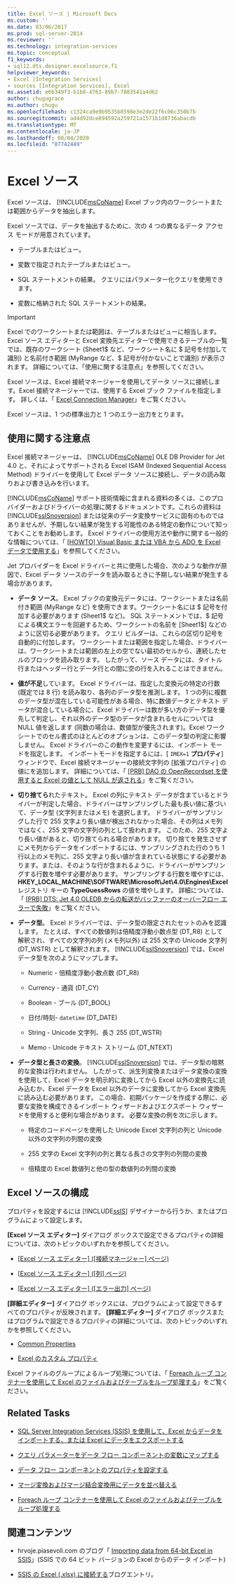 ```yaml
---
title: Excel ソース | Microsoft Docs
ms.custom: ''
ms.date: 03/06/2017
ms.prod: sql-server-2014
ms.reviewer: ''
ms.technology: integration-services
ms.topic: conceptual
f1_keywords:
- sql12.dts.designer.excelsource.f1
helpviewer_keywords:
- Excel [Integration Services]
- sources [Integration Services], Excel
ms.assetid: e66349f3-b1b8-4763-89b7-7803541a4d62
author: chugugrace
ms.author: chugu
ms.openlocfilehash: c1324ca9e9b9535b8598e3e2de22f6c06c350b7b
ms.sourcegitcommit: ad4d92dce894592a259721a1571b1d8736abacdb
ms.translationtype: MT
ms.contentlocale: ja-JP
ms.lasthandoff: 08/04/2020
ms.locfileid: "87742449"
---
```

# <a name="excel-source"></a>Excel ソース
  Excel ソースは、 [!INCLUDE[msCoName](../../includes/msconame-md.md)] Excel ブック内のワークシートまたは範囲からデータを抽出します。  
  
 Excel ソースでは、データを抽出するために、次の 4 つの異なるデータ アクセス モードが用意されています。  
  
-   テーブルまたはビュー。  
  
-   変数で指定されたテーブルまたはビュー。  
  
-   SQL ステートメントの結果。 クエリにはパラメーター化クエリを使用できます。  
  
-   変数に格納された SQL ステートメントの結果。  
  
> [!IMPORTANT]  
>  Excel でのワークシートまたは範囲は、テーブルまたはビューに相当します。 Excel ソース エディターと Excel 変換先エディターで使用できるテーブルの一覧では、既存のワークシート (Sheet1$ など、ワークシート名に $ 記号を付加して識別) と名前付き範囲 (MyRange など、$ 記号が付かないことで識別) が表示されます。 詳細については、「使用に関する注意点」を参照してください。  
  
 Excel ソースは、Excel 接続マネージャーを使用してデータ ソースに接続します。Excel 接続マネージャーでは、使用する Excel ブック ファイルを指定します。 詳しくは、「 [Excel Connection Manager](../connection-manager/excel-connection-manager.md)」をご覧ください。  
  
 Excel ソースは、1 つの標準出力と 1 つのエラー出力をとります。  
  
## <a name="usage-considerations"></a>使用に関する注意点  
 Excel 接続マネージャーは、 [!INCLUDE[msCoName](../../includes/msconame-md.md)] OLE DB Provider for Jet 4.0 と、それによってサポートされる Excel ISAM (Indexed Sequential Access Method) ドライバーを使用して Excel データ ソースに接続し、データの読み取りおよび書き込みを行います。  
  
 [!INCLUDE[msCoName](../../includes/msconame-md.md)] サポート技術情報に含まれる資料の多くは、このプロバイダーおよびドライバーの処理に関するドキュメントです。これらの資料は [!INCLUDE[ssISnoversion](../../includes/ssisnoversion-md.md)] または従来のデータ変換サービスに固有のものではありませんが、予期しない結果が発生する可能性のある特定の動作について知っておくことをお勧めします。 Excel ドライバーの使用方法や動作に関する一般的な情報については、「 [[HOWTO] Visual Basic または VBA から ADO を Excel データで使用する](https://support.microsoft.com/kb/257819)」を参照してください。  
  
 Jet プロバイダーを Excel ドライバーと共に使用した場合、次のような動作が原因で、Excel データ ソースのデータを読み取るときに予期しない結果が発生する場合があります。  
  
-   **データ ソース**。 Excel ブックの変換元データには、ワークシートまたは名前付き範囲 (MyRange など) を使用できます。ワークシート名には $ 記号を付加する必要があります (Sheet1$ など)。 SQL ステートメントでは、$ 記号による構文エラーを回避するため、ワークシートの名前を [Sheet1$] などのように区切る必要があります。 クエリ ビルダーは、これらの区切り記号を自動的に付加します。 ワークシートまたは範囲を指定した場合、ドライバーは、ワークシートまたは範囲の左上の空でない最初のセルから、連続したセルのブロックを読み取ります。 したがって、ソース データには、タイトル行またはヘッダー行とデータ行との間に空の行を入れることはできません。  
  
-   **値が不足**しています。 Excel ドライバーは、指定した変換元の特定の行数 (既定では 8 行) を読み取り、各列のデータ型を推測します。 1 つの列に複数のデータ型が混在している可能性がある場合、特に数値データとテキスト データが混合している場合に、Excel ドライバーは数が多い方のデータ型を優先して判定し、それ以外のデータ型のデータが含まれるセルについては NULL 値を返します (同数の場合は、数値型が優先されます)。Excel ワークシートでのセル書式のほとんどのオプションは、このデータ型の判定に影響しません。 Excel ドライバーのこの動作を変更するには、インポート モードを指定します。 インポートモードを指定するには、[ `IMEX=1` **プロパティ**] ウィンドウで、Excel 接続マネージャーの接続文字列の [拡張プロパティ] の値にを追加します。 詳細については、「 [[PRB] DAO の OpenRecordset を使用すると Excel の値として NULL が返される](https://support.microsoft.com/kb/194124)」をご覧ください。  
  
-   **切り捨てら**れたテキスト。 Excel の列にテキスト データが含まているとドライバーが判定した場合、ドライバーはサンプリングした最も長い値に基づいて、データ型 (文字列またはメモ) を選択します。 ドライバーがサンプリングした行で 255 文字より長い値が検出されなかった場合、その列はメモ列ではなく、255 文字の文字列の列として扱われます。 このため、255 文字より長い値があると、切り捨てられる場合があります。 切り捨てを発生させずにメモ列からデータをインポートするには、サンプリングされた行のうち 1 行以上のメモ列に、255 文字より長い値が含まれている状態にする必要があります。または、そのような行が含まれるように、ドライバーがサンプリングする行数を増やす必要があります。 サンプリングする行数を増やすには、 **HKEY_LOCAL_MACHINE\SOFTWARE\Microsoft\Jet\4.0\Engines\Excel** レジストリ キーの **TypeGuessRows** の値を増やします。 詳細については、「 [[PRB] DTS: Jet 4.0 OLEDB からの転送がバッファーのオーバーフロー エラーで失敗](https://support.microsoft.com/kb/281517)」をご覧ください。  
  
-   **データ型**。 Excel ドライバーでは、データ型の限定されたセットのみを認識します。 たとえば、すべての数値列は倍精度浮動小数点型 (DT_R8) として解釈され、すべての文字列の列 (メモ列以外) は 255 文字の Unicode 文字列 (DT_WSTR) として解釈されます。 [!INCLUDE[ssISnoversion](../../includes/ssisnoversion-md.md)] では、Excel データ型を次のようにマップします。  
  
    -   Numeric - 倍精度浮動小数点数 (DT_R8)  
  
    -   Currency - 通貨 (DT_CY)  
  
    -   Boolean - ブール (DT_BOOL)  
  
    -   日付/時刻- `datetime` (DT_DATE)  
  
    -   String - Unicode 文字列、長さ 255 (DT_WSTR)  
  
    -   Memo - Unicode テキスト ストリーム (DT_NTEXT)  
  
-   **データ型と長さの変換**。 [!INCLUDE[ssISnoversion](../../includes/ssisnoversion-md.md)] では、データ型の暗黙的な変換は行われません。 したがって、派生列変換またはデータ変換の変換を使用して、Excel データを明示的に変換してから Excel 以外の変換先に読み込むか、Excel データを Excel 以外のデータに変換してから Excel 変換先に読み込む必要があります。 この場合、初期パッケージを作成する際に、必要な変換を構成できるインポート ウィザードおよびエクスポート ウィザードを使用すると便利な場合があります。 必要な変換の例を次に示します。  
  
    -   特定のコードページを使用した Unicode Excel 文字列の列と Unicode 以外の文字列の列間の変換  
  
    -   255 文字の Excel 文字列の列と異なる長さの文字列の列間の変換  
  
    -   倍精度の Excel 数値列と他の型の数値列の列間の変換  
  
## <a name="excel-source-configuration"></a>Excel ソースの構成  
 プロパティを設定するには [!INCLUDE[ssIS](../../includes/ssis-md.md)] デザイナーから行うか、またはプログラムによって設定します。  
  
 **[Excel ソース エディター]** ダイアログ ボックスで設定できるプロパティの詳細については、次のトピックのいずれかを参照してください。  
  
-   [[Excel ソース エディター] &#40;[接続マネージャー] ページ&#41;](../excel-source-editor-connection-manager-page.md)  
  
-   [[Excel ソース エディター] &#40;[列] ページ&#41;](../excel-source-editor-columns-page.md)  
  
-   [[Excel ソース エディター] ([エラー出力] ページ)](../excel-source-editor-error-output-page.md)  
  
 **[詳細エディター]** ダイアログ ボックスには、プログラムによって設定できるすべてのプロパティが反映されます。 **[詳細エディター]** ダイアログ ボックスまたはプログラムで設定できるプロパティの詳細については、次のトピックのいずれかを参照してください。  
  
-   [Common Properties](../common-properties.md)  
  
-   [Excel のカスタム プロパティ](excel-custom-properties.md)  
  
 Excel ファイルのグループによるループ処理については、「 [Foreach ループ コンテナーを使用して Excel のファイルおよびテーブルをループ処理する](../control-flow/foreach-loop-container.md)」をご覧ください。  
  
## <a name="related-tasks"></a>Related Tasks  

-   [SQL Server Integration Services (SSIS) を使用して、Excel からデータをインポートする、または Excel にデータをエクスポートする](../load-data-to-from-excel-with-ssis.md)

-   [クエリ パラメーターをデータ フロー コンポーネントの変数にマップする](map-query-parameters-to-variables-in-a-data-flow-component.md)  
  
-   [データ フロー コンポーネントのプロパティを設定する](set-the-properties-of-a-data-flow-component.md)  
  
-   [マージ変換およびマージ結合変換用にデータを並べ替える](transformations/sort-data-for-the-merge-and-merge-join-transformations.md)  
  
-   [Foreach ループ コンテナーを使用して Excel のファイルおよびテーブルをループ処理する](../control-flow/foreach-loop-container.md)  
  
## <a name="related-content"></a>関連コンテンツ  
  
-   hrvoje.piasevoli.com のブログ「 [Importing data from 64-bit Excel in SSIS](https://go.microsoft.com/fwlink/?LinkId=217673)」(SSIS での 64 ビット バージョンの Excel からのデータ インポート)  
  
-   [SSIS の Excel (.xlsx) に接続する](https://microsoft-ssis.blogspot.com/2014/02/connecting-to-excel-xlsx-in-ssis.html)ブログエントリ。  
  
  
